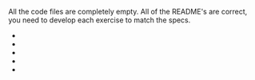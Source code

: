 All the code files are completely empty.  All of the README's are correct, you need to develop each exercise to match the specs.

* []()
* []()
* []()
* []()
* []()
